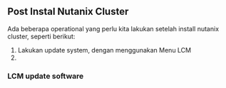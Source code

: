 ## Post Instal Nutanix Cluster

Ada beberapa operational yang perlu kita lakukan setelah install nutanix cluster, seperti berikut:

1. Lakukan update system, dengan menggunakan Menu LCM
2. 

### LCM update software


